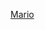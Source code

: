 [Mario](https://www.google.com/search?q=mario&rlz=1C1GCEA_enCA991CA992&oq=mario&aqs=chrome..69i57j46i512l3j46i10i131i199i433i465j46i512j0i512j0i10i131i433j46i512j0i512.920j0j7&sourceid=chrome&ie=UTF-80)
